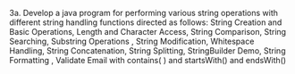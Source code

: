 3a. Develop a java program for performing various string operations with different string  handling functions directed as follows: 
String Creation and Basic Operations, Length and Character Access, String Comparison, String  Searching, Substring Operations , String Modification, Whitespace Handling, String Concatenation,  String Splitting, StringBuilder Demo, String Formatting , Validate Email with contains( ) and  startsWith() and endsWith()  


